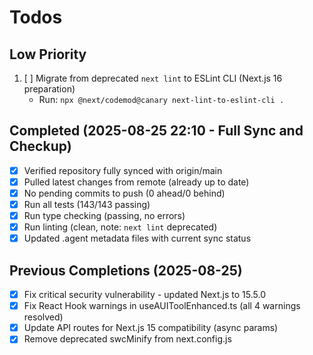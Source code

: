 # Todos

## Low Priority
1. [ ] Migrate from deprecated `next lint` to ESLint CLI (Next.js 16 preparation)
   - Run: `npx @next/codemod@canary next-lint-to-eslint-cli .`

## Completed (2025-08-25 22:10 - Full Sync and Checkup)
- [x] Verified repository fully synced with origin/main
- [x] Pulled latest changes from remote (already up to date)
- [x] No pending commits to push (0 ahead/0 behind)
- [x] Run all tests (143/143 passing)
- [x] Run type checking (passing, no errors)
- [x] Run linting (clean, note: `next lint` deprecated)
- [x] Updated .agent metadata files with current sync status

## Previous Completions (2025-08-25)
- [x] Fix critical security vulnerability - updated Next.js to 15.5.0
- [x] Fix React Hook warnings in useAUIToolEnhanced.ts (all 4 warnings resolved)
- [x] Update API routes for Next.js 15 compatibility (async params)
- [x] Remove deprecated swcMinify from next.config.js